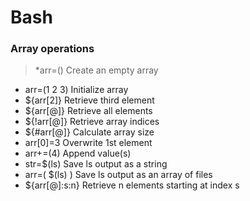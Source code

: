 # Bash

### Array operations
> *arr=()	Create an empty array
* arr=(1 2 3)	Initialize array
* ${arr[2]}	Retrieve third element
* ${arr[@]}	Retrieve all elements
* ${!arr[@]}	Retrieve array indices
* ${#arr[@]}	Calculate array size
* arr[0]=3	Overwrite 1st element
* arr+=(4)	Append value(s)
* str=$(ls)	Save ls output as a string
* arr=( $(ls) )	Save ls output as an array of files
* ${arr[@]:s:n}	Retrieve n elements starting at index s
